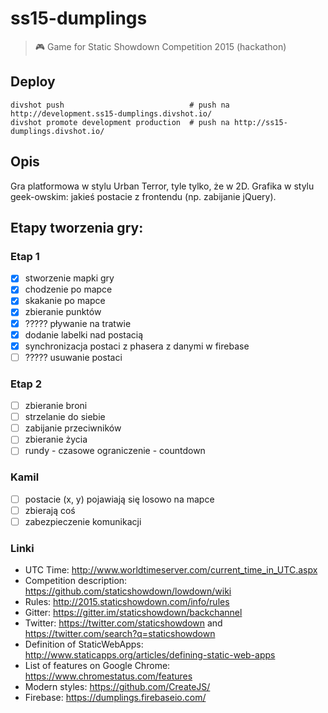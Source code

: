 # ss15-dumplings

> :video_game: Game for Static Showdown Competition 2015 (hackathon)

## Deploy

```
divshot push                            # push na http://development.ss15-dumplings.divshot.io/
divshot promote development production  # push na http://ss15-dumplings.divshot.io/
```

## Opis

Gra platformowa w stylu Urban Terror, tyle tylko, że w 2D.
Grafika w stylu geek-owskim: jakieś postacie z frontendu (np. zabijanie jQuery).

## Etapy tworzenia gry:

### Etap 1

* [x] stworzenie mapki gry
* [x] chodzenie po mapce
* [x] skakanie po mapce
* [x] zbieranie punktów
* [x] ????? pływanie na tratwie
* [x] dodanie labelki nad postacią
* [x] synchronizacja postaci z phasera z danymi w firebase
* [ ] ????? usuwanie postaci

### Etap 2

* [ ] zbieranie broni
* [ ] strzelanie do siebie
* [ ] zabijanie przeciwników
* [ ] zbieranie życia
* [ ] rundy - czasowe ograniczenie - countdown

### Kamil

* [ ] postacie (x, y) pojawiają się losowo na mapce
* [ ] zbierają coś
* [ ] zabezpieczenie komunikacji

### Linki

* UTC Time: http://www.worldtimeserver.com/current_time_in_UTC.aspx
* Competition description: https://github.com/staticshowdown/lowdown/wiki
* Rules: http://2015.staticshowdown.com/info/rules
* Gitter: https://gitter.im/staticshowdown/backchannel
* Twitter: https://twitter.com/staticshowdown and https://twitter.com/search?q=staticshowdown
* Definition of StaticWebApps: http://www.staticapps.org/articles/defining-static-web-apps
* List of features on Google Chrome: https://www.chromestatus.com/features 
* Modern styles: https://github.com/CreateJS/
* Firebase: https://dumplings.firebaseio.com/
